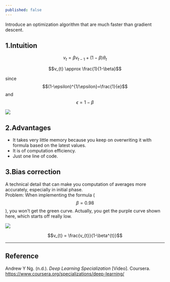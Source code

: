 ```yaml
---
published: false
---
```

Introduce an optimization algorithm that are much faster than gradient descent.
<!--more-->

## 1.Intuition

$$v_{t}=\beta v_{t-1} + (1-\beta)\theta_{t}$$

$$v_{t} \approx \frac{1}{1-\beta}$$

since $$(1-\epsilon)^{1/\epsilon}=\frac{1}{e}$$ and $$\epsilon = 1 - \beta$$

![]({{site.baseurl}}/images/ewa_1.PNG)

## 2.Advantages
- It takes very little memory because you keep on overwriting it with formula based on the latest values.  
- It is of computation efficiency.  
- Just one line of code.  

## 3.Bias correction
A technical detail that can make you computation of averages more accurately, especially in initial phase.  
Problem: When implementing the formula ($$\beta=0.98$$), you won't get the green curve. Actually, you get the purple curve shown here, which starts off really low.

![]({{site.baseurl}}/images/ewa_2.PNG)

$$v_{t} = \frac{v_{t}}{1-\beta^{t}}$$

----
## Reference
Andrew Y Ng. (n.d.). _Deep Learning Specialization_ [Video]. Coursera.  
<https://www.coursera.org/specializations/deep-learning/>
